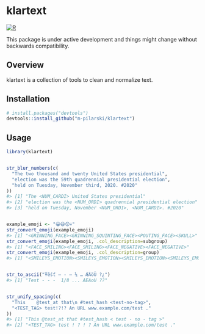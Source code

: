 
<!-- README.md is generated from README.Rmd. Please edit that file -->

# klartext

[![R](https://github.com/m-pilarski/klartext/actions/workflows/r.yml/badge.svg)](https://github.com/m-pilarski/klartext/actions/workflows/r.yml)

This package is under active development and things might change without
backwards compatibility.

## Overview

klartext is a collection of tools to clean and normalize text.

## Installation

``` r
# install.packages("devtools")
devtools::install_github("m-pilarski/klartext")
```

## Usage

``` r
library(klartext)


str_blur_numbers(c(
  "The two thousand and twenty United States presidential",
  "election was the 59th quadrennial presidential election",
  "held on Tuesday, November third, 2020. #2020"
))
#> [1] "The <NUM_CARDI> United States presidential"                   
#> [2] "election was the <NUM_ORDI> quadrennial presidential election"
#> [3] "held on Tuesday, November <NUM_ORDI>, <NUM_CARDI>. #2020"


example_emoji <- "😀😆😡💀"
str_convert_emoji(example_emoji)
#> [1] "<GRINNING_FACE><GRINNING_SQUINTING_FACE><POUTING_FACE><SKULL>"
str_convert_emoji(example_emoji, .col_description=subgroup)
#> [1] "<FACE_SMILING><FACE_SMILING><FACE_NEGATIVE><FACE_NEGATIVE>"
str_convert_emoji(example_emoji, .col_description=group)
#> [1] "<SMILEYS_EMOTION><SMILEYS_EMOTION><SMILEYS_EMOTION><SMILEYS_EMOTION>"


str_to_ascii("Ŧêśť – - — ⅛ … ÆÄöÜ ?¿")
#> [1] "Test - - -  1/8 ... AEAoU ??"


str_unify_spacing(c(
  "This    @test_at that\n #test_hash <test-no-tag>", 
  "<TEST_TAG> test!?!? An URL www.example.com/test ."
))
#> [1] "This @test_at that #test_hash < test - no - tag >"    
#> [2] "<TEST_TAG> test ! ? ! ? An URL www.example.com/test ."
```
